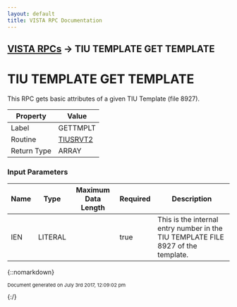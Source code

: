 ```yaml
---
layout: default
title: VISTA RPC Documentation
---
```


## [VISTA RPCs](TableOfContents) &#8594; TIU TEMPLATE GET TEMPLATE
# TIU TEMPLATE GET TEMPLATE

This RPC gets basic attributes of a given TIU Template (file 8927).

Property | Value
--- | ---
Label | GETTMPLT
Routine | [TIUSRVT2](http://code.osehra.org/dox/Routine_TIUSRVT2_source.html)
Return Type | ARRAY


### Input Parameters

Name | Type | Maximum Data Length | Required | Description
--- | --- | --- | --- | ---
IEN | LITERAL |  | true | This is the internal entry number in the TIU TEMPLATE FILE 8927 of the template.



{::nomarkdown} <br/><p style="font-size: 11px">Document generated on July 3rd 2017, 12:09:02 pm</p>{:/}